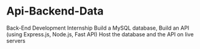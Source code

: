 # Api-Backend-Data
Back-End Development Internship
Build a MySQL database,
Build an API (using Express.js, Node.js, Fast API)
Host the database and the API on live servers
